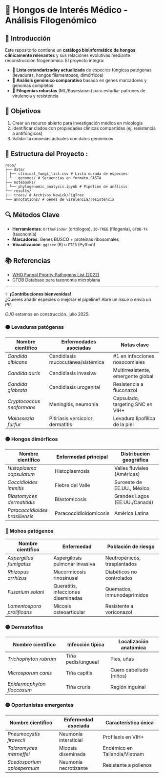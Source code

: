 # 🧫 Hongos de Interés Médico - Análisis Filogenómico

## 📌 Introducción  
Este repositorio contiene un **catálogo bioinformático de hongos clínicamente relevantes** y sus relaciones evolutivas mediante reconstrucción filogenómica. El proyecto integra:  

- 🦠 **Lista estandarizaday actualizada** de especies fúngicas patógenas (levaduras, hongos filamentosos, dimórficos)  
- 🧬 **Análisis genómico comparativo** basado en genes marcadores y genomas completos  
- 🌳 **Filogenias robustas** (ML/Bayesianas) para estudiar patrones de virulencia y resistencia  

## 🎯 Objetivos  
1. Crear un recurso abierto para investigación médica en micología  
2. Identificar clados con propiedades clínicas compartidas (ej: resistencia a antifúngicos)  
3. Validar taxonomías actuales con datos genómicos  

## 📂 Estructura del Proyecto :
```
repo/
├── data/
│ ├── clinical_fungi_list.csv # Lista curada de especies
│ └── genomes/ # Secuencias en formato FASTA
├── notebooks/
│ └── phylogenomic_analysis.ipynb # Pipeline de análisis
└── results/
├── trees/ # Archivos Newick/FigTree
└── annotations/ # Genes de virulencia/resistencia
```


## 🔍 Métodos Clave  
- **Herramientas**: `OrthoFinder` (ortólogos), `IQ-TREE` (filogenia), `GTDB-Tk` (taxonomía)  
- **Marcadores**: Genes BUSCO + proteínas ribosomales  
- **Visualización**: `ggtree` (R) o `ETE3` (Python)  

## 📚 Referencias  
- [WHO Fungal Priority Pathogens List (2022)](https://www.who.int/publications/i/item/9789240060241)  
- GTDB Database para taxonomía microbiana  

---

✨ **¡Contribuciones bienvenidas!**  
¿Quieres añadir especies o mejorar el pipeline? Abre un *issue* o envía un *PR*.  

*OJO* estamos en construcción. julio 2025.

### 🟠 Levaduras patógenas
| Nombre científico            | Enfermedades asociadas                     | Notas clave                              |
|------------------------------|--------------------------------------------|------------------------------------------|
| *Candida albicans*           | Candidiasis mucocutánea/sistémica         | #1 en infecciones nosocomiales           |
| *Candida auris*              | Candidiasis invasiva                       | Multirresistente, emergente global       |
| *Candida glabrata*           | Candidiasis urogenital                     | Resistencia a fluconazol                 |
| *Cryptococcus neoformans*    | Meningitis, neumonía                       | Capsulado, targeting SNC en VIH+         |
| *Malassezia furfur*          | Pitiriasis versicolor, dermatitis         | Levadura lipofílica de la piel           |

### 🟢 Hongos dimórficos
| Nombre científico            | Enfermedad principal               | Distribución geográfica          |
|------------------------------|------------------------------------|-----------------------------------|
| *Histoplasma capsulatum*      | Histoplasmosis                     | Valles fluviales (Américas)      |
| *Coccidioides immitis*        | Fiebre del Valle                   | Suroeste de EE.UU., México       |
| *Blastomyces dermatitidis*    | Blastomicosis                      | Grandes Lagos (EE.UU./Canadá)    |
| *Paracoccidioides brasiliensis*| Paracoccidioidomicosis            | América Latina                   |

### 🔵 Mohos patógenos
| Nombre científico            | Enfermedad                         | Población de riesgo              |
|------------------------------|------------------------------------|-----------------------------------|
| *Aspergillus fumigatus*       | Aspergilosis pulmonar invasiva     | Neutropénicos, trasplantados     |
| *Rhizopus arrhizus*           | Mucormicosis rinosinusal           | Diabéticos no controlados        |
| *Fusarium solani*             | Queratitis, infecciones diseminadas| Quemados, inmunodeprimidos       |
| *Lomentospora prolificans*    | Micosis osteoarticular             | Resistente a voriconazol         |

### 🟣 Dermatofitos
| Nombre científico            | Infección típica           | Localización anatómica       |
|------------------------------|----------------------------|------------------------------|
| *Trichophyton rubrum*        | Tiña pedis/ungueal         | Pies, uñas                   |
| *Microsporum canis*          | Tiña capitis               | Cuero cabelludo (niños)      |
| *Epidermophyton floccosum*   | Tiña cruris                | Región inguinal              |

### 🟡 Oportunistas emergentes
| Nombre científico            | Enfermedad asociada        | Característica única         |
|------------------------------|----------------------------|------------------------------|
| *Pneumocystis jirovecii*     | Neumonía intersticial      | Profilaxis en VIH+           |
| *Talaromyces marneffei*      | Micosis diseminada         | Endémico en Tailandia/Vietnam|
| *Scedosporium apiospermum*   | Neumonía necrotizante      | Resistente a polienos        |
